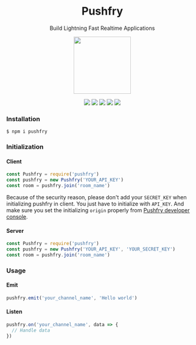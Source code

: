 <h1 align="center">Pushfry</h1>
<p align="center">Build Lightning Fast Realtime Applications</p>

<p align="center"><a href="https://vuejs.org"><img width="150" src="https://i.imgur.com/ao99MmS.png"></a></p>
<p align="center">
  <a href="https://github.com/pushfry/pushfry-library"><img src="https://badgen.net/github/open-issues/pushfry/pushfry-library"></a>
  <a href="https://www.npmjs.com/package/pushfry"><img src="https://badgen.net/npm/license/pushfry"></a>
  <a href="https://www.npmjs.com/package/pushfry"><img src="https://badgen.net/npm/v/pushfry"></a>
  <a href="https://www.npmjs.com/package/pushfry"><img src="https://badgen.net/npm/dt/pushfry"></a>
  <a href="https://twitter.com/pushfry"><img src="https://badgen.net/twitter/follow/pushfry"></a>
</p>

### Installation
```$ npm i pushfry```

### Initialization
#### Client
```js
const Pushfry = require('pushfry')
const pushfry = new Pushfry('YOUR_API_KEY')
const room = pushfry.join('room_name')
```
Because of the security reason, please don't add your `SECRET_KEY` when initializing pushfry in client. You just have to initialize with `API_KEY`. And make sure you set the initializing `origin` properly from [Pushfry developer console](https://pushfry.com/console).

#### Server
```js
const Pushfry = require('pushfry')
const pushfry = new Pushfry('YOUR_API_KEY', 'YOUR_SECRET_KEY')
const room = pushfry.join('room_name')
```

### Usage
#### Emit
```js
pushfry.emit('your_channel_name', 'Hello world')
```

#### Listen
```js
pushfry.on('your_channel_name', data => {
  // Handle data
})
```